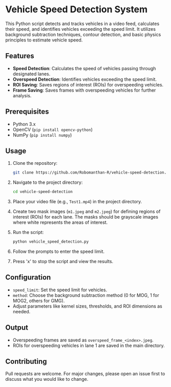 # Vehicle Speed Detection System

This Python script detects and tracks vehicles in a video feed, calculates their speed, and identifies vehicles exceeding the speed limit. It utilizes background subtraction techniques, contour detection, and basic physics principles to estimate vehicle speed.

## Features

- **Speed Detection**: Calculates the speed of vehicles passing through designated lanes.
- **Overspeed Detection**: Identifies vehicles exceeding the speed limit.
- **ROI Saving**: Saves regions of interest (ROIs) for overspeeding vehicles.
- **Frame Saving**: Saves frames with overspeeding vehicles for further analysis.

## Prerequisites

- Python 3.x
- OpenCV (`pip install opencv-python`)
- NumPy (`pip install numpy`)

## Usage

1. Clone the repository:

   ```bash
   git clone https://github.com/Robomanthan-R/vehicle-speed-detection.git
   ```

2. Navigate to the project directory:

   ```bash
   cd vehicle-speed-detection
   ```

3. Place your video file (e.g., `Test1.mp4`) in the project directory.

4. Create two mask images (`m1.jpeg` and `m2.jpeg`) for defining regions of interest (ROIs) for each lane. The masks should be grayscale images where white represents the areas of interest.

5. Run the script:

   ```bash
   python vehicle_speed_detection.py
   ```

6. Follow the prompts to enter the speed limit.

7. Press 'x' to stop the script and view the results.

## Configuration

- `speed_limit`: Set the speed limit for vehicles.
- `method`: Choose the background subtraction method (0 for MOG, 1 for MOG2, others for GMG).
- Adjust parameters like kernel sizes, thresholds, and ROI dimensions as needed.

## Output

- Overspeeding frames are saved as `overspeed_frame_<index>.jpeg`.
- ROIs for overspeeding vehicles in lane 1 are saved in the main directory.
  
## Contributing

Pull requests are welcome. For major changes, please open an issue first to discuss what you would like to change.
